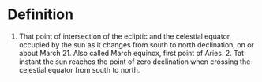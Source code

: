 # Definition

1.  That point of intersection of the ecliptic and the celestial
    equator, occupied by the sun as it changes from south to north
    declination, on or about March 21. Also called March equinox, first
    point of Aries. 2. Tat instant the sun reaches the point of zero
    declination when crossing the celestial equator from south to north.
